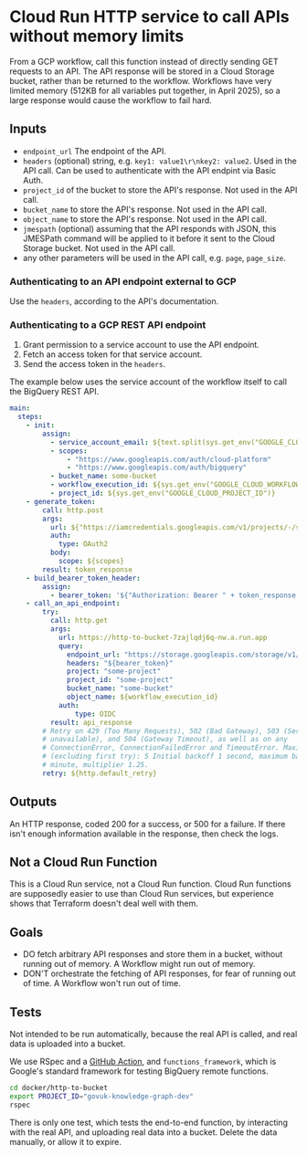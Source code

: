 # Cloud Run HTTP service to call APIs without memory limits

From a GCP workflow, call this function instead of directly sending GET requests to an API. The API response will be stored in a Cloud Storage bucket, rather than be returned to the workflow. Workflows have very limited memory (512KB for all variables put together, in April 2025), so a large response would cause the workflow to fail hard.

## Inputs

* `endpoint_url` The endpoint of the API.
* `headers` (optional) string, e.g. `key1: value1\r\nkey2: value2`. Used in the API call. Can be used to authenticate with the API endpint via Basic Auth.
* `project_id` of the bucket to store the API's response. Not used in the API call.
* `bucket_name` to store the API's response. Not used in the API call.
* `object_name` to store the API's response. Not used in the API call.
* `jmespath` (optional) assuming that the API responds with JSON, this JMESPath command will be applied to it before it sent to the Cloud Storage bucket. Not used in the API call.
* any other parameters will be used in the API call, e.g. `page`, `page_size`.

### Authenticating to an API endpoint external to GCP

Use the `headers`, according to the API's documentation.

### Authenticating to a GCP REST API endpoint

1. Grant permission to a service account to use the API endpoint.
2. Fetch an access token for that service account.
3. Send the access token in the `headers`.

The example below uses the service account of the workflow itself to call the BigQuery REST API.

```yaml
main:
  steps:
    - init:
        assign:
          - service_account_email: ${text.split(sys.get_env("GOOGLE_CLOUD_SERVICE_ACCOUNT_NAME"), "/")[3]}
          - scopes:
              - "https://www.googleapis.com/auth/cloud-platform"
              - "https://www.googleapis.com/auth/bigquery"
          - bucket_name: some-bucket
          - workflow_execution_id: ${sys.get_env("GOOGLE_CLOUD_WORKFLOW_EXECUTION_ID")}
          - project_id: ${sys.get_env("GOOGLE_CLOUD_PROJECT_ID")}
    - generate_token:
        call: http.post
        args:
          url: ${"https://iamcredentials.googleapis.com/v1/projects/-/serviceAccounts/" + service_account_email + ":generateAccessToken"}
          auth:
            type: OAuth2
          body:
            scope: ${scopes}
        result: token_response
    - build_bearer_token_header:
        assign:
          - bearer_token: '${"Authorization: Bearer " + token_response.body.accessToken}'
    - call_an_api_endpoint:
        try:
          call: http.get
          args:
            url: https://http-to-bucket-7zajlqdj6q-nw.a.run.app
            query:
              endpoint_url: "https://storage.googleapis.com/storage/v1/b?project=some-project"
              headers: "${bearer_token}"
              project: "some-project"
              project_id: "some-project"
              bucket_name: "some-bucket"
              object_name: ${workflow_execution_id}
            auth:
                type: OIDC
          result: api_response
        # Retry on 429 (Too Many Requests), 502 (Bad Gateway), 503 (Service
        # unavailable), and 504 (Gateway Timeout), as well as on any
        # ConnectionError, ConnectionFailedError and TimeoutError. Maximum retries
        # (excluding first try): 5 Initial backoff 1 second, maximum backoff 1
        # minute, multiplier 1.25.
        retry: ${http.default_retry}
```

## Outputs

An HTTP response, coded 200 for a success, or 500 for a failure. If there isn't enough information available in the response, then check the logs.

## Not a Cloud Run Function

This is a Cloud Run service, not a Cloud Run function. Cloud Run functions are supposedly easier to use than Cloud Run services, but experience shows that Terraform doesn't deal well with them.

## Goals

* DO fetch arbitrary API responses and store them in a bucket, without running out of memory. A Workflow might run out of memory.
* DON'T orchestrate the fetching of API responses, for fear of running out of time. A Workflow won't run out of time.

## Tests

Not intended to be run automatically, because the real API is called, and real data is uploaded into a bucket.

We use RSpec and a [GitHub
Action](https://github.com/alphagov/govuk-knowledge-graph-gcp/actions/workflows/ruby-lint-and-test.yml),
and `functions_framework`, which is Google's standard framework for testing
BigQuery remote functions.

```sh
cd docker/http-to-bucket
export PROJECT_ID="govuk-knowledge-graph-dev"
rspec
```

There is only one test, which tests the end-to-end function, by interacting with the real API, and uploading real data into a bucket. Delete the data manually, or allow it to expire.
